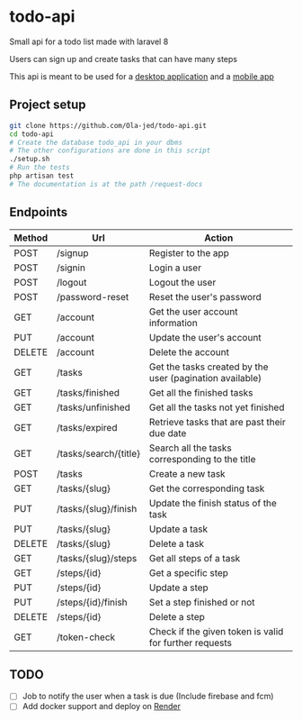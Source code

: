 # todo-api

Small api for a todo list made with laravel 8

Users can sign up and create tasks that can have many steps

This api is meant to be used for a [desktop application](https://github.com/Ola-jed/QTodo) and
a [mobile app](https://github.com/Ola-jed/todolist)

## Project setup

```bash
git clone https://github.com/Ola-jed/todo-api.git
cd todo-api
# Create the database todo_api in your dbms
# The other configurations are done in this script
./setup.sh
# Run the tests
php artisan test
# The documentation is at the path /request-docs
```

## Endpoints

| __Method__ | __Url__               | __Action__                                               |
|------------|-----------------------|----------------------------------------------------------|
| POST       | /signup               | Register to the app                                      |
| POST       | /signin               | Login a user                                             |
| POST       | /logout               | Logout the user                                          |
| POST       | /password-reset       | Reset the user's password                                |
| GET        | /account              | Get the user account information                         |
| PUT        | /account              | Update the user's account                                |
| DELETE     | /account              | Delete the account                                       |
| GET        | /tasks                | Get the tasks created by the user (pagination available) |
| GET        | /tasks/finished       | Get all the finished tasks                               |
| GET        | /tasks/unfinished     | Get all the tasks not yet finished                       |
| GET        | /tasks/expired        | Retrieve tasks that are past their due date              |
| GET        | /tasks/search/{title} | Search all the tasks corresponding to the title          |
| POST       | /tasks                | Create a new task                                        |
| GET        | /tasks/{slug}         | Get the corresponding task                               |
| PUT        | /tasks/{slug}/finish  | Update the finish status of the task                     |
| PUT        | /tasks/{slug}         | Update a task                                            |
| DELETE     | /tasks/{slug}         | Delete a task                                            |
| GET        | /tasks/{slug}/steps   | Get all steps of a task                                  |
| GET        | /steps/{id}           | Get a specific step                                      |
| PUT        | /steps/{id}           | Update a step                                            |
| PUT        | /steps/{id}/finish    | Set a step finished or not                               |
| DELETE     | /steps/{id}           | Delete a step                                            |
| GET        | /token-check          | Check if the given token is valid for further requests   |

## TODO

- [ ] Job to notify the user when a task is due (Include firebase and fcm)
- [ ] Add docker support and deploy on [Render](https://render.com/)

